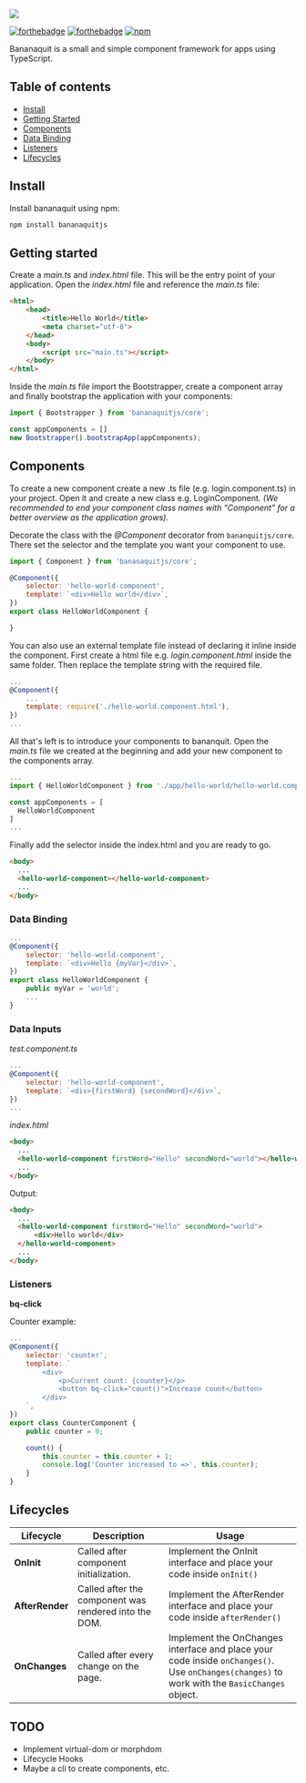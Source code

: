 ![](https://i.ibb.co/JvFBvpr/bananaquit-banner.png)

[![forthebadge](https://forthebadge.com/images/badges/powered-by-electricity.svg)](https://forthebadge.com)
[![forthebadge](https://forthebadge.com/images/badges/gluten-free.svg)](https://forthebadge.com)
[![npm](https://img.shields.io/npm/v/bananaquitjs?style=for-the-badge)](https://www.npmjs.com/package/bananaquitjs)

Bananaquit is a small and simple component framework for apps using TypeScript.<br/>

## Table of contents

- [Install](#install)
- [Getting Started](#getting-started)
- [Components](#components)
- [Data Binding](#data-binding)
- [Listeners](#listeners)
- [Lifecycles](#lifecycles)

## Install 
Install bananaquit using npm:
```javascript
npm install bananaquitjs
```
## Getting started
Create a *main.ts* and *index.html* file. This will be the entry point of your application.
Open the *index.html* file and reference the *main.ts* file:
```html
<html>
    <head>
        <title>Hello World</title>
        <meta charset="utf-8">
    </head>
    <body>
        <script src="main.ts"></script>
    </body>
</html>
```

Inside the *main.ts* file import the Bootstrapper, create a component array and finally bootstrap the application with your components: 

```javascript
import { Bootstrapper } from 'bananaquitjs/core';

const appComponents = []
new Bootstrapper().bootstrapApp(appComponents);
```

## Components

To create a new component create a new .ts file (e.g. login.component.ts) in your project.
Open it and create a new class e.g. LoginComponent.
*(We recommended to end your component class names with "Component" for a better overview as the application grows).*

Decorate the class with the *@Component* decorator from `bananquitjs/core`.
There set the selector and the template you want your component to use.

```javascript
import { Component } from 'bananaquitjs/core';

@Component({
    selector: 'hello-world-component',
    template: `<div>Hello world</div>`,
})
export class HelloWorldComponent {

}
```

You can also use an external template file instead of declaring it inline inside the component.
First create a html file e.g. *login.component.html* inside the same folder.
Then replace the template string with the required file.

```javascript
...
@Component({
    ...
    template: require('./hello-world.component.html'),
})
...
```

All that's left is to introduce your components to bananquit.
Open the *main.ts* file we created at the beginning and add your new component to the components array.

```javascript
...
import { HelloWorldComponent } from './app/hello-world/hello-world.component'

const appComponents = [
  HelloWorldComponent
]
...
```
Finally add the selector inside the index.html and you are ready to go.

```html
<body>
  ...
  <hello-world-component></hello-world-component>
  ...
</body>
```

### Data Binding
```javascript
...
@Component({
    selector: 'hello-world-component',
    template: `<div>Hello {myVar}</div>`,
})
export class HelloWorldComponent {
    public myVar = 'world';
    ...
}
```

### Data Inputs
*test.component.ts*
```javascript
...
@Component({
    selector: 'hello-world-component',
    template: `<div>{firstWord} {secondWord}</div>`,
})
...
```
*index.html*
```html
<body>
  ...
  <hello-world-component firstWord="Hello" secondWord="world"></hello-world-component>
  ...
</body>
```
Output:
```html
<body>
  ...
  <hello-world-component firstWord="Hello" secondWord="world">
      <div>Hello world</div>
  </hello-world-component>
  ...
</body>
```

### Listeners
__bq-click__ 

Counter example:
```javascript
...
@Component({
    selector: 'counter',
    template: `
        <div>
            <p>Current count: {counter}</p>
            <button bq-click="count()">Increase count</button>
        </div>
    `,
})
export class CounterComponent {
    public counter = 0;

    count() {
        this.counter = this.counter + 1;
        console.log('Counter increased to =>', this.counter);
    }
}
```


## Lifecycles
Lifecycle | Description | Usage
--- | --- | ---
**OnInit** | Called after component initialization. | Implement the OnInit interface and place your code inside `onInit()`
**AfterRender** | Called after the component was rendered into the DOM. | Implement the AfterRender interface and place your code inside  `afterRender()`
**OnChanges** | Called after every change on the page. | Implement the OnChanges interface and place your code inside `onChanges()`. </br> Use `onChanges(changes)` to work with the `BasicChanges` object.

## TODO
- Implement virtual-dom or morphdom
- Lifecycle Hooks
- Maybe a cli to create components, etc.
